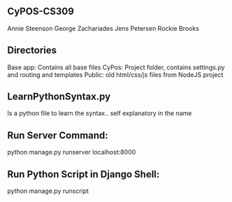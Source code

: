 CyPOS-CS309
-----------
Annie Steenson
George Zachariades
Jens Petersen
Rockie Brooks

Directories
-----------
Base app: Contains all base files
CyPos: Project folder, contains settings.py and routing and templates
Public: old html/css/js files from NodeJS project

LearnPythonSyntax.py
--------------------
Is a python file to learn the syntax.. 
self explanatory in the name

Run Server Command:
-------------------
python manage.py runserver
localhost:8000

Run Python Script in Django Shell:
----------------------------------
python manage.py runscript <script>(without .py)

Dependencies
------------
Install: 

    pip install requirements.txt
    
List all: 

    pip list
    

Migrate/Update Database Commands:
---------------------------------
Generates migration files: 

    python manage.py makemigrations
    
Runs all migration files that have not been ran: 

    python manage.py migrate 
    
See all migrations: 

    python manage.py showmigrations
    
    
Administrative Account:
-----------------------
python manage.py createsuperuser

    username: grp17
    email: lilannie@iastate.edu
    password: cs309
Access Admin Interface:

    localhost:8000/admin
    
Querying Data with Django ORM:
------------------------------
Open Python Shell:

    python manage.py shell
Import Model:

    from base.models import Users
List all:

    Users.objects.all()
Get all records in an array:

    users = Users.objects.all()
    user = users[0]
Access attributes of a model:

    user.firstname
    user.lastname
    user.email
Get on record from a table where: (Can throw various exceptions)

    Users.objects.get(id=1)
Get all records from a table where: (returns an array of objects)

    Users.objects.filter(name="annie")
    Users.objects.filter(name="annie")[0].id
Get all records from a table where not: (returns an array of objects)

    Users.objects.exclude(name="annie")
    Users.objects.exclude(name="annie")[0].id
    
Template Syntax 
--------------- 
{{ variable }}
{% tag %}
{{ variable|filter }}